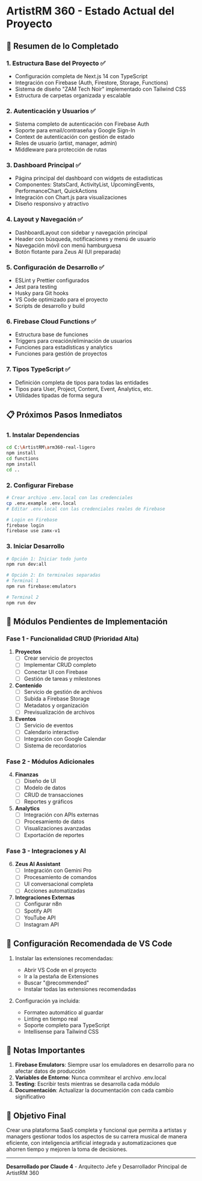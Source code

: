 # ArtistRM 360 - Estado Actual del Proyecto

## 🎉 Resumen de lo Completado

### 1. **Estructura Base del Proyecto** ✅
- Configuración completa de Next.js 14 con TypeScript
- Integración con Firebase (Auth, Firestore, Storage, Functions)
- Sistema de diseño "ZAM Tech Noir" implementado con Tailwind CSS
- Estructura de carpetas organizada y escalable

### 2. **Autenticación y Usuarios** ✅
- Sistema completo de autenticación con Firebase Auth
- Soporte para email/contraseña y Google Sign-In
- Context de autenticación con gestión de estado
- Roles de usuario (artist, manager, admin)
- Middleware para protección de rutas

### 3. **Dashboard Principal** ✅
- Página principal del dashboard con widgets de estadísticas
- Componentes: StatsCard, ActivityList, UpcomingEvents, PerformanceChart, QuickActions
- Integración con Chart.js para visualizaciones
- Diseño responsivo y atractivo

### 4. **Layout y Navegación** ✅
- DashboardLayout con sidebar y navegación principal
- Header con búsqueda, notificaciones y menú de usuario
- Navegación móvil con menú hamburguesa
- Botón flotante para Zeus AI (UI preparada)

### 5. **Configuración de Desarrollo** ✅
- ESLint y Prettier configurados
- Jest para testing
- Husky para Git hooks
- VS Code optimizado para el proyecto
- Scripts de desarrollo y build

### 6. **Firebase Cloud Functions** ✅
- Estructura base de funciones
- Triggers para creación/eliminación de usuarios
- Funciones para estadísticas y analytics
- Funciones para gestión de proyectos

### 7. **Tipos TypeScript** ✅
- Definición completa de tipos para todas las entidades
- Tipos para User, Project, Content, Event, Analytics, etc.
- Utilidades tipadas de forma segura

## 📋 Próximos Pasos Inmediatos

### 1. **Instalar Dependencias**
```bash
cd C:\ArtistRM\arm360-real-ligero
npm install
cd functions
npm install
cd ..
```

### 2. **Configurar Firebase**
```bash
# Crear archivo .env.local con las credenciales
cp .env.example .env.local
# Editar .env.local con las credenciales reales de Firebase

# Login en Firebase
firebase login
firebase use zamx-v1
```

### 3. **Iniciar Desarrollo**
```bash
# Opción 1: Iniciar todo junto
npm run dev:all

# Opción 2: En terminales separadas
# Terminal 1
npm run firebase:emulators

# Terminal 2
npm run dev
```

## 🚧 Módulos Pendientes de Implementación

### Fase 1 - Funcionalidad CRUD (Prioridad Alta)
1. **Proyectos**
   - [ ] Crear servicio de proyectos
   - [ ] Implementar CRUD completo
   - [ ] Conectar UI con Firebase
   - [ ] Gestión de tareas y milestones

2. **Contenido**
   - [ ] Servicio de gestión de archivos
   - [ ] Subida a Firebase Storage
   - [ ] Metadatos y organización
   - [ ] Previsualización de archivos

3. **Eventos**
   - [ ] Servicio de eventos
   - [ ] Calendario interactivo
   - [ ] Integración con Google Calendar
   - [ ] Sistema de recordatorios

### Fase 2 - Módulos Adicionales
4. **Finanzas**
   - [ ] Diseño de UI
   - [ ] Modelo de datos
   - [ ] CRUD de transacciones
   - [ ] Reportes y gráficos

5. **Analytics**
   - [ ] Integración con APIs externas
   - [ ] Procesamiento de datos
   - [ ] Visualizaciones avanzadas
   - [ ] Exportación de reportes

### Fase 3 - Integraciones y AI
6. **Zeus AI Assistant**
   - [ ] Integración con Gemini Pro
   - [ ] Procesamiento de comandos
   - [ ] UI conversacional completa
   - [ ] Acciones automatizadas

7. **Integraciones Externas**
   - [ ] Configurar n8n
   - [ ] Spotify API
   - [ ] YouTube API
   - [ ] Instagram API

## 🔧 Configuración Recomendada de VS Code

1. Instalar las extensiones recomendadas:
   - Abrir VS Code en el proyecto
   - Ir a la pestaña de Extensiones
   - Buscar "@recommended" 
   - Instalar todas las extensiones recomendadas

2. Configuración ya incluida:
   - Formateo automático al guardar
   - Linting en tiempo real
   - Soporte completo para TypeScript
   - Intellisense para Tailwind CSS

## 📝 Notas Importantes

1. **Firebase Emulators**: Siempre usar los emuladores en desarrollo para no afectar datos de producción
2. **Variables de Entorno**: Nunca commitear el archivo .env.local
3. **Testing**: Escribir tests mientras se desarrolla cada módulo
4. **Documentación**: Actualizar la documentación con cada cambio significativo

## 🎯 Objetivo Final

Crear una plataforma SaaS completa y funcional que permita a artistas y managers gestionar todos los aspectos de su carrera musical de manera eficiente, con inteligencia artificial integrada y automatizaciones que ahorren tiempo y mejoren la toma de decisiones.

---

**Desarrollado por Claude 4** - Arquitecto Jefe y Desarrollador Principal de ArtistRM 360